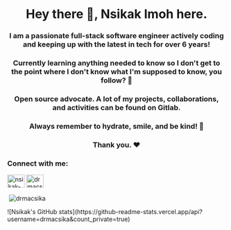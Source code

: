 <h1 align="center">Hey there 👋, Nsikak Imoh here.</h1>
<h3 align="center">I am a passionate full-stack software engineer actively coding and keeping up with the latest in tech for over 6 years! </h3>
<h3 align="center">Currently learning anything needed to know so I don't get to the point where I don't know what I'm supposed to know, you follow? 🤔</h3>
<h3 align="center">Open source advocate. A lot of my projects, collaborations, and activities can be found on Gitlab.</h3>
<h3 align="center">Always remember to hydrate, smile, and be kind! 🥺</h3>
<h3 align="center">Thank you. ❤️</h3>

<h3 align="left">Connect with me:</h3>
<p align="left">
<a href="https://linkedin.com/in/nsikak-imoh" target="blank"><img align="center" src="https://raw.githubusercontent.com/rahuldkjain/github-profile-readme-generator/master/src/images/icons/Social/linked-in-alt.svg" alt="nsikak-imoh" height="30" width="40" /></a>
<a href="https://instagram.com/drmacsika" target="blank"><img align="center" src="https://raw.githubusercontent.com/rahuldkjain/github-profile-readme-generator/master/src/images/icons/Social/instagram.svg" alt="drmacsika" height="30" width="40" /></a>
</p>


<p>&nbsp;<img align="center" src="https://github-readme-stats.vercel.app/api?username=drmacsika&show_icons=true&locale=en" alt="drmacsika" /></p>
<p>![Nsikak's GitHub stats](https://github-readme-stats.vercel.app/api?username=drmacsika&count_private=true)</p>



